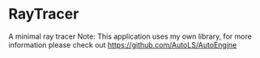 # RayTracer
A minimal ray tracer
Note: This application uses my own library, for more information please check out https://github.com/AutoLS/AutoEngine

